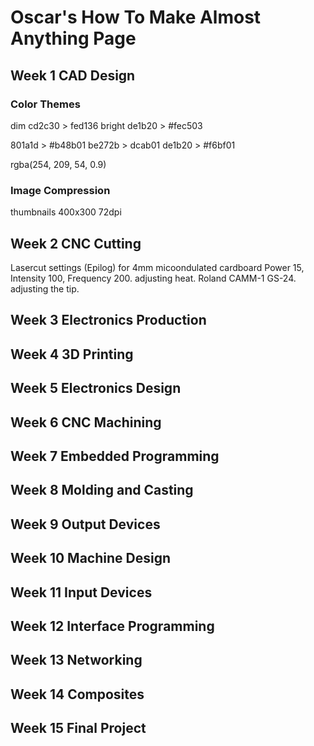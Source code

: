 # Oscar's How To Make Almost Anything Page

## Week 1 CAD Design

### Color Themes

dim cd2c30 > fed136
bright de1b20 > #fec503

801a1d  > #b48b01
be272b > dcab01
de1b20 > #f6bf01

rgba(254, 209, 54, 0.9)

### Image Compression
thumbnails 400x300 72dpi



## Week 2 CNC Cutting
Lasercut settings (Epilog) for 4mm micoondulated cardboard Power 15, Intensity 100, Frequency 200. adjusting heat.
Roland CAMM-1 GS-24. adjusting the tip.



## Week 3 Electronics Production
## Week 4 3D Printing
## Week 5 Electronics Design
## Week 6 CNC Machining
## Week 7 Embedded Programming
## Week 8 Molding and Casting
## Week 9 Output Devices
## Week 10 Machine Design
## Week 11 Input Devices
## Week 12 Interface Programming
## Week 13 Networking
## Week 14 Composites
## Week 15 Final Project


